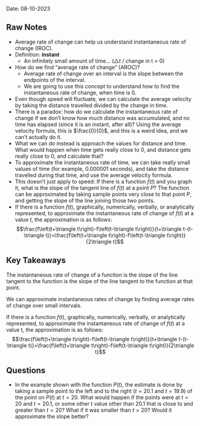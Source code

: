 Date: 08-10-2023

## Raw Notes

- Average rate of change can help us understand instantaneous rate of change (IROC).
- Definition: **instant**
    - An infinitely small amount of time… ($\triangle t$ / change in t = 0)
- How do we find “average rate of change” (AROC)?
    - Average rate of change over an interval is the slope between the endpoints of the interval.
    - We are going to use this concept to understand how to find the instantaneous rate of change, when time is 0.
- Even though speed will fluctuate, we can calculate the average velocity by taking the distance travelled divided by the change in time.
- There is a paradox: how do we calculate the instantaneous rate of change if we don’t know how much distance was accumulated, and no time has elapsed (since it is an instant, after all)? Using the average velocity formula, this is $\frac{0}{0}$, and this is a weird idea, and we can’t actually do it.
- What we can do instead is approach the values for distance and time. What would happen when time gets really close to 0, and distance gets really close to 0, and calculate that?
- To approximate the instantaneous rate of time, we can take really small values of time (for example, $0.000001$ seconds), and take the distance travelled during that time, and use the average velocity formula.
- This doesn’t just apply to speed: If there is a function $f(t)$ and you graph it, what is the slope of the tangent line of $f(t)$ at a point $P$? The function can be approximated by taking sample points very close to that point $P$, and getting the slope of the line joining those two points.
- If there is a function $f(t)$, graphically, numerically, verbally, or analytically represented, to approximate the instantaneous rate of change of $f(t)$ at a value $t$, the approximation is as follows: $$\frac{f\left(t+\triangle t\right)-f\left(t-\triangle t\right)}{t+\triangle t-(t-\triangle t)}=\frac{f\left(t+\triangle t\right)-f\left(t-\triangle t\right)}{2\triangle t}$$

## Key Takeaways

The instantaneous rate of change of a function is the slope of the line tangent to the function is the slope of the line tangent to the function at that point.

We can approximate instantaneous rates of change by finding average rates of change over small intervals.

If there is a function $f(t)$, graphically, numerically, verbally, or analytically represented, to approximate the instantaneous rate of change of $f(t)$ at a value t, the approximation is as follows: $$\frac{f\left(t+\triangle t\right)-f\left(t-\triangle t\right)}{t+\triangle t-(t-\triangle t)}=\frac{f\left(t+\triangle t\right)-f\left(t-\triangle t\right)}{2\triangle t}$$
## Questions

- In the example shown with the function $P(t)$, the estimate is done by taking a sample point to the left and to the right ($t=20.1$ and $t=19.9$) of the point on $P(t)$ at $t=20$. What would happen if the points were at $t=20$ and $t=20.1$, or some other t value other than $20.1$ that is close to and greater than $t=20$? What if it was smaller than $t=20$? Would it approximate the slope better?